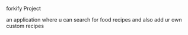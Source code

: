 forkify Project

an application where u can search for food recipes and also add ur own custom recipes

